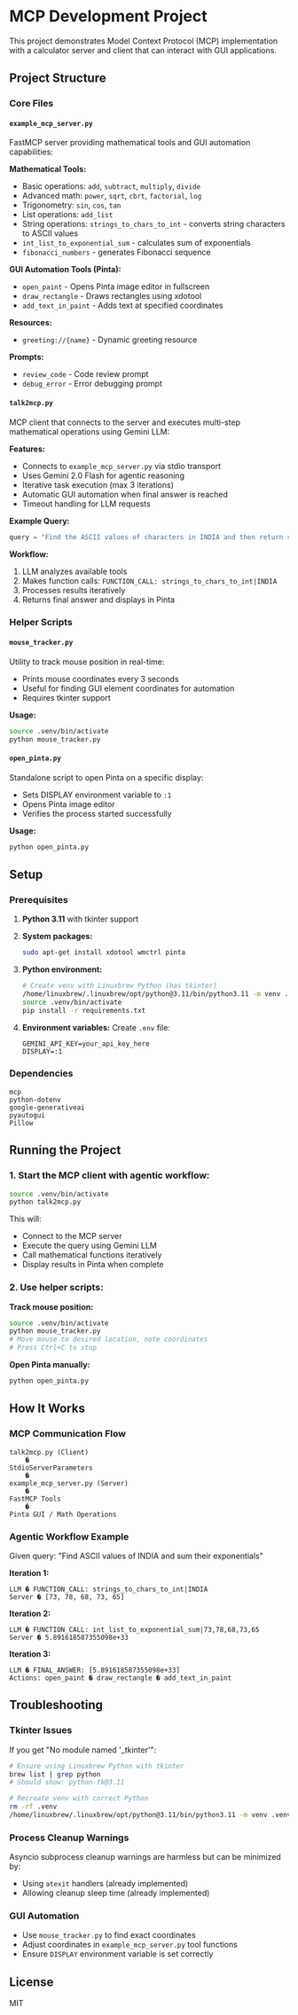 # MCP Development Project

This project demonstrates Model Context Protocol (MCP) implementation with a calculator server and client that can interact with GUI applications.

## Project Structure

### Core Files

#### `example_mcp_server.py`
FastMCP server providing mathematical tools and GUI automation capabilities:

**Mathematical Tools:**
- Basic operations: `add`, `subtract`, `multiply`, `divide`
- Advanced math: `power`, `sqrt`, `cbrt`, `factorial`, `log`
- Trigonometry: `sin`, `cos`, `tan`
- List operations: `add_list`
- String operations: `strings_to_chars_to_int` - converts string characters to ASCII values
- `int_list_to_exponential_sum` - calculates sum of exponentials
- `fibonacci_numbers` - generates Fibonacci sequence

**GUI Automation Tools (Pinta):**
- `open_paint` - Opens Pinta image editor in fullscreen
- `draw_rectangle` - Draws rectangles using xdotool
- `add_text_in_paint` - Adds text at specified coordinates

**Resources:**
- `greeting://{name}` - Dynamic greeting resource

**Prompts:**
- `review_code` - Code review prompt
- `debug_error` - Error debugging prompt

#### `talk2mcp.py`
MCP client that connects to the server and executes multi-step mathematical operations using Gemini LLM:

**Features:**
- Connects to `example_mcp_server.py` via stdio transport
- Uses Gemini 2.0 Flash for agentic reasoning
- Iterative task execution (max 3 iterations)
- Automatic GUI automation when final answer is reached
- Timeout handling for LLM requests

**Example Query:**
```python
query = "Find the ASCII values of characters in INDIA and then return sum of exponentials of those values."
```

**Workflow:**
1. LLM analyzes available tools
2. Makes function calls: `FUNCTION_CALL: strings_to_chars_to_int|INDIA`
3. Processes results iteratively
4. Returns final answer and displays in Pinta

### Helper Scripts

#### `mouse_tracker.py`
Utility to track mouse position in real-time:
- Prints mouse coordinates every 3 seconds
- Useful for finding GUI element coordinates for automation
- Requires tkinter support

**Usage:**
```bash
source .venv/bin/activate
python mouse_tracker.py
```

#### `open_pinta.py`
Standalone script to open Pinta on a specific display:
- Sets DISPLAY environment variable to `:1`
- Opens Pinta image editor
- Verifies the process started successfully

**Usage:**
```bash
python open_pinta.py
```

## Setup

### Prerequisites

1. **Python 3.11** with tkinter support
2. **System packages:**
   ```bash
   sudo apt-get install xdotool wmctrl pinta
   ```

3. **Python environment:**
   ```bash
   # Create venv with Linuxbrew Python (has tkinter)
   /home/linuxbrew/.linuxbrew/opt/python@3.11/bin/python3.11 -m venv .venv
   source .venv/bin/activate
   pip install -r requirements.txt
   ```

4. **Environment variables:**
   Create `.env` file:
   ```
   GEMINI_API_KEY=your_api_key_here
   DISPLAY=:1
   ```

### Dependencies

```
mcp
python-dotenv
google-generativeai
pyautogui
Pillow
```

## Running the Project

### 1. Start the MCP client with agentic workflow:

```bash
source .venv/bin/activate
python talk2mcp.py
```

This will:
- Connect to the MCP server
- Execute the query using Gemini LLM
- Call mathematical functions iteratively
- Display results in Pinta when complete

### 2. Use helper scripts:

**Track mouse position:**
```bash
source .venv/bin/activate
python mouse_tracker.py
# Move mouse to desired location, note coordinates
# Press Ctrl+C to stop
```

**Open Pinta manually:**
```bash
python open_pinta.py
```

## How It Works

### MCP Communication Flow

```
talk2mcp.py (Client)
    �
StdioServerParameters
    �
example_mcp_server.py (Server)
    �
FastMCP Tools
    �
Pinta GUI / Math Operations
```

### Agentic Workflow Example

Given query: "Find ASCII values of INDIA and sum their exponentials"

**Iteration 1:**
```
LLM � FUNCTION_CALL: strings_to_chars_to_int|INDIA
Server � [73, 78, 68, 73, 65]
```

**Iteration 2:**
```
LLM � FUNCTION_CALL: int_list_to_exponential_sum|73,78,68,73,65
Server � 5.891618587355098e+33
```

**Iteration 3:**
```
LLM � FINAL_ANSWER: [5.891618587355098e+33]
Actions: open_paint � draw_rectangle � add_text_in_paint
```

## Troubleshooting

### Tkinter Issues
If you get "No module named '_tkinter'":
```bash
# Ensure using Linuxbrew Python with tkinter
brew list | grep python
# Should show: python-tk@3.11

# Recreate venv with correct Python
rm -rf .venv
/home/linuxbrew/.linuxbrew/opt/python@3.11/bin/python3.11 -m venv .venv
```

### Process Cleanup Warnings
Asyncio subprocess cleanup warnings are harmless but can be minimized by:
- Using `atexit` handlers (already implemented)
- Allowing cleanup sleep time (already implemented)

### GUI Automation
- Use `mouse_tracker.py` to find exact coordinates
- Adjust coordinates in `example_mcp_server.py` tool functions
- Ensure `DISPLAY` environment variable is set correctly

## License

MIT
